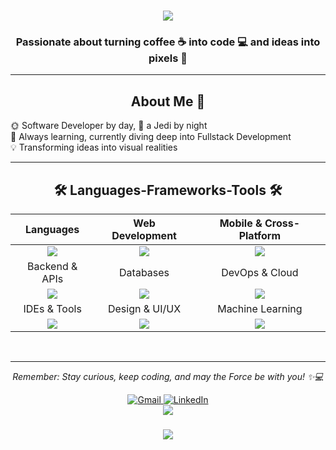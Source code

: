 <h1 align="center">
  <img
    src="https://readme-typing-svg.herokuapp.com/?font=Righteous&size=35&center=true&vCenter=true&width=500&height=70&duration=4000&lines=Hi+There!+👋;+I%27m+Giuseppe!%20😃"
  />
</h1>

<h3 align="center">
  Passionate about turning coffee ☕ into code 💻 and ideas into pixels 🎨
</h3>

<hr />
<h2 align="center"> About Me 🚀 </h2>

<div>
  <ul style="list-style-type: none; padding: 0;">
    <li>🌞 Software Developer by day, 🌟 a Jedi by night</li>
    <li>🌱 Always learning, currently diving deep into Fullstack Development</li>
    <li>💡 Transforming ideas into visual realities</li>
  </ul>
</div>
<hr />

<h2 align="center">🛠️ Languages-Frameworks-Tools 🛠️</h2>

<div align="center">

| Languages | Web Development | Mobile & Cross-Platform |
|:---:|:---:|:---:|
| <div align="center"><img src="https://skillicons.dev/icons?i=java,cpp,py," /></div> | <div align="center"><img src="https://skillicons.dev/icons?i=html,css,nodejs" /><br/></div> | <div align="center"><img src="https://skillicons.dev/icons?i=flutter,dart,androidstudio" /></div> |
| Backend & APIs | Databases | DevOps & Cloud |
| <div align="center"><img src="https://skillicons.dev/icons?i=spring,nodejs" /><br/></div> | <div align="center"><img src="https://skillicons.dev/icons?i=postgresql,mysql" /><br/></div> | <div align="center"><img src="https://skillicons.dev/icons?i=docker,github" /></div> |
| IDEs & Tools | Design & UI/UX | Machine Learning |
| <div align="center"><img src="https://skillicons.dev/icons?i=vscode,idea,postman" /></div> | <div align="center"><img src="https://skillicons.dev/icons?i=figma"/></div> | <div align="center"><img src="https://skillicons.dev/icons?i=py" /></div> |
</div>
<br />
<hr />

<div align="center">
  <p>
    <em>
      Remember: Stay curious, keep coding, and may the Force be with you!
      ✨💻
    </em>
  </p>
</div>

<div align="center">

  <div align="center">
    <a href="mailto:giuseppe.cordeiro@gmail.com">
    <img
      src="https://img.shields.io/badge/Gmail-333333?style=for-the-badge&logo=gmail&logoColor=red"
      alt="Gmail"/>
    </a>
    <a href="https://www.linkedin.com/in/giuseppecordeiro/" target="_blank">
      <img 
      src="https://img.shields.io/badge/LinkedIn-0077B5?style=for-the-badge&logo=linkedin&logoColor=white" 
      alt="LinkedIn"/>
    </a>
  </div>
  <div align="center">
    <a href="https://visitcount.itsvg.in">
      <img src="https://visitcount.itsvg.in/api?id=giusfds&label=Profile%20Views&color=0&icon=5&pretty=false" />
    </a>
  </div>
  
</div>

<h3 align="center">
  <div align="center">
    <img
      src="https://readme-typing-svg.herokuapp.com/?font=Righteous&size=25&center=true&vCenter=true&width=500&height=70&duration=4000&lines=Thanks+for+visiting!+✌️;"
    />
  </div>
</h3>
